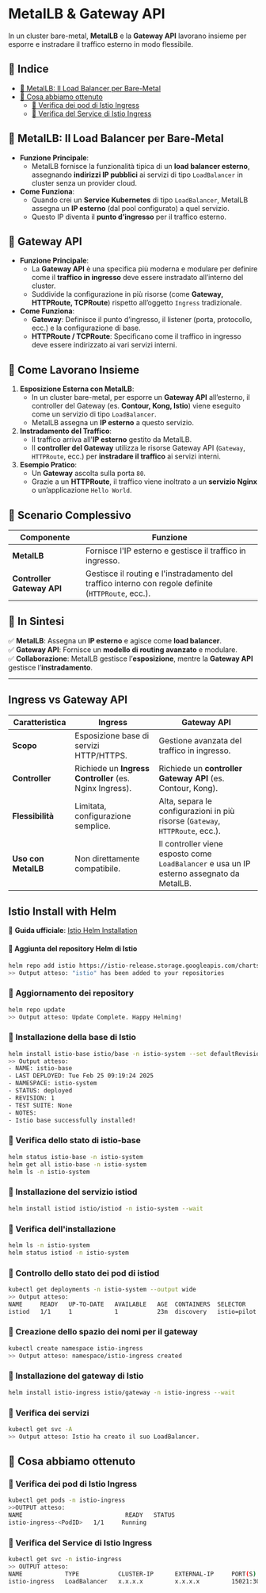 # MetalLB & Gateway API  

In un cluster bare-metal, **MetalLB** e la **Gateway API** lavorano insieme per esporre e instradare il traffico esterno in modo flessibile.  

## 📖 Indice
- [🔹 MetalLB: Il Load Balancer per Bare-Metal](#MetalLB:-Il-Load-Balancer-per-Bare-Metal)
- [🎯 Cosa abbiamo ottenuto](#-cosa-abbiamo-ottenuto)
  - [📌 Verifica dei pod di Istio Ingress](#-verifica-dei-pod-di-istio-ingress)
  - [📌 Verifica del Service di Istio Ingress](#-verifica-del-service-di-istio-ingress)

## 🔹 MetalLB: Il Load Balancer per Bare-Metal  
- **Funzione Principale**:  
  - MetalLB fornisce la funzionalità tipica di un **load balancer esterno**, assegnando **indirizzi IP pubblici** ai servizi di tipo `LoadBalancer` in cluster senza un provider cloud.  
- **Come Funziona**:  
  - Quando crei un **Service Kubernetes** di tipo `LoadBalancer`, MetalLB assegna un **IP esterno** (dal pool configurato) a quel servizio.  
  - Questo IP diventa il **punto d’ingresso** per il traffico esterno.  

## 🔹 Gateway API  
- **Funzione Principale**:  
  - La **Gateway API** è una specifica più moderna e modulare per definire come il **traffico in ingresso** deve essere instradato all’interno del cluster.  
  - Suddivide la configurazione in più risorse (come **Gateway, HTTPRoute, TCPRoute**) rispetto all’oggetto `Ingress` tradizionale.  
- **Come Funziona**:  
  - **Gateway**: Definisce il punto d’ingresso, il listener (porta, protocollo, ecc.) e la configurazione di base.  
  - **HTTPRoute / TCPRoute**: Specificano come il traffico in ingresso deve essere indirizzato ai vari servizi interni.  

## 🔹 Come Lavorano Insieme  
1. **Esposizione Esterna con MetalLB**:  
   - In un cluster bare-metal, per esporre un **Gateway API** all’esterno, il controller del Gateway (es. **Contour, Kong, Istio**) viene eseguito come un servizio di tipo `LoadBalancer`.  
   - MetalLB assegna un **IP esterno** a questo servizio.  
2. **Instradamento del Traffico**:  
   - Il traffico arriva all'**IP esterno** gestito da MetalLB.  
   - Il **controller del Gateway** utilizza le risorse Gateway API (`Gateway`, `HTTPRoute`, ecc.) per **instradare il traffico** ai servizi interni.  
3. **Esempio Pratico**:  
   - Un **Gateway** ascolta sulla porta `80`.  
   - Grazie a un **HTTPRoute**, il traffico viene inoltrato a un **servizio Nginx** o un’applicazione `Hello World`.  

## 🔹 Scenario Complessivo  
| **Componente**  | **Funzione**  |
|----------------|-------------|
| **MetalLB**  | Fornisce l'IP esterno e gestisce il traffico in ingresso. |
| **Controller Gateway API**  | Gestisce il routing e l'instradamento del traffico interno con regole definite (`HTTPRoute`, ecc.). |

## 📌 In Sintesi  
✅ **MetalLB**: Assegna un **IP esterno** e agisce come **load balancer**.  
✅ **Gateway API**: Fornisce un **modello di routing avanzato** e modulare.  
✅ **Collaborazione**: MetalLB gestisce l’**esposizione**, mentre la **Gateway API** gestisce l’**instradamento**.  

---

## Ingress vs Gateway API  

| **Caratteristica**  | **Ingress**  | **Gateway API**  |
|--------------------|-------------|----------------|
| **Scopo**  | Esposizione base di servizi HTTP/HTTPS. | Gestione avanzata del traffico in ingresso. |
| **Controller**  | Richiede un **Ingress Controller** (es. Nginx Ingress). | Richiede un **controller Gateway API** (es. Contour, Kong). |
| **Flessibilità**  | Limitata, configurazione semplice. | Alta, separa le configurazioni in più risorse (`Gateway`, `HTTPRoute`, ecc.). |
| **Uso con MetalLB**  | Non direttamente compatibile. | Il controller viene esposto come `LoadBalancer` e usa un IP esterno assegnato da MetalLB. |


## Istio Install with Helm  

🔗 **Guida ufficiale**: [Istio Helm Installation](https://istio.io/latest/docs/setup/install/helm/)  

#### 📌 Aggiunta del repository Helm di Istio  
```bash
helm repo add istio https://istio-release.storage.googleapis.com/charts
>> Output atteso: "istio" has been added to your repositories
```

### 📌 Aggiornamento dei repository
```bash
helm repo update
>> Output atteso: Update Complete. Happy Helming!
```

### 📌 Installazione della base di Istio
```bash
helm install istio-base istio/base -n istio-system --set defaultRevision=default --create-namespace
>> Output atteso:
- NAME: istio-base
- LAST DEPLOYED: Tue Feb 25 09:19:24 2025
- NAMESPACE: istio-system
- STATUS: deployed
- REVISION: 1
- TEST SUITE: None
- NOTES:
- Istio base successfully installed!
```

### 📌 Verifica dello stato di istio-base
```bash
helm status istio-base -n istio-system
helm get all istio-base -n istio-system
helm ls -n istio-system
```
### 📌 Installazione del servizio istiod
```bash
helm install istiod istio/istiod -n istio-system --wait
```

### 📌 Verifica dell'installazione
```bash
helm ls -n istio-system
helm status istiod -n istio-system
```

### 📌 Controllo dello stato dei pod di istiod
```bash
kubectl get deployments -n istio-system --output wide
>> Output atteso:
NAME     READY   UP-TO-DATE   AVAILABLE   AGE  CONTAINERS  SELECTOR
istiod   1/1     1            1           23m  discovery   istio=pilot
```

### 📌 Creazione dello spazio dei nomi per il gateway
```bash
kubectl create namespace istio-ingress
>> Output atteso: namespace/istio-ingress created
```

### 📌 Installazione del gateway di Istio
```bash
helm install istio-ingress istio/gateway -n istio-ingress --wait
```

### 📌 Verifica dei servizi
```bash
kubectl get svc -A
>> Output atteso: Istio ha creato il suo LoadBalancer.
```

## 🎯 Cosa abbiamo ottenuto  

### 📌 Verifica dei pod di Istio Ingress  
```bash
kubectl get pods -n istio-ingress
>>OUTPUT atteso:
NAME                             READY   STATUS
istio-ingress-<PodID>   1/1     Running
```

### 📌 Verifica del Service di Istio Ingress
```bash
kubectl get svc -n istio-ingress
>> OUTPUT atteso:
NAME            TYPE           CLUSTER-IP      EXTERNAL-IP     PORT(S)
istio-ingress   LoadBalancer   x.x.x.x         x.x.x.x         15021:30268/TCP,80:31240/TCP,443:32410/TCP
```
















